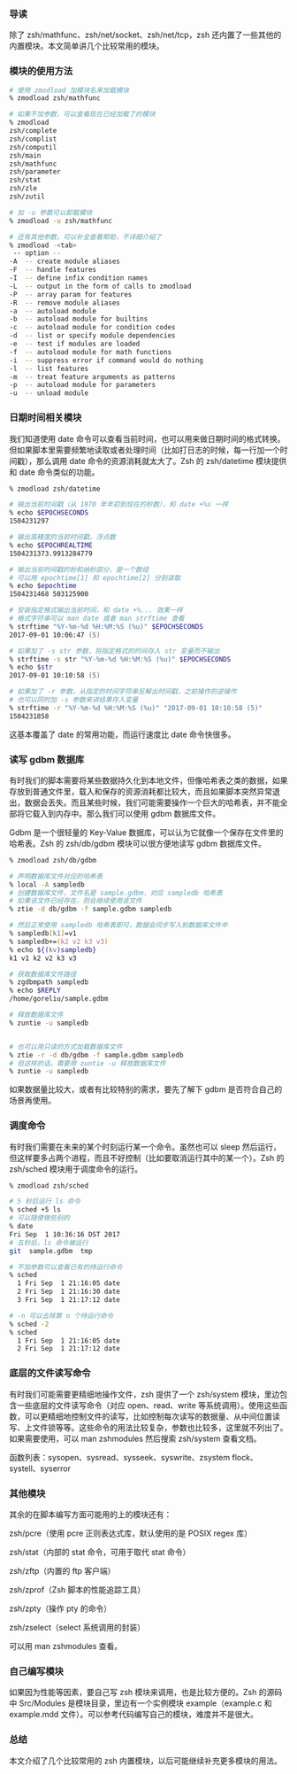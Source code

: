 ### 导读

除了 zsh/mathfunc、zsh/net/socket、zsh/net/tcp，zsh 还内置了一些其他的内置模块。本文简单讲几个比较常用的模块。

### 模块的使用方法

```zsh
# 使用 zmodload 加模块名来加载模块
% zmodload zsh/mathfunc

# 如果不加参数，可以查看现在已经加载了的模块
% zmodload
zsh/complete
zsh/complist
zsh/computil
zsh/main
zsh/mathfunc
zsh/parameter
zsh/stat
zsh/zle
zsh/zutil

# 加 -u 参数可以卸载模块
% zmodload -u zsh/mathfunc

# 还有其他参数，可以补全查看帮助，不详细介绍了
% zmodload -<tab>
 -- option --
-A  -- create module aliases
-F  -- handle features
-I  -- define infix condition names
-L  -- output in the form of calls to zmodload
-P  -- array param for features
-R  -- remove module aliases
-a  -- autoload module
-b  -- autoload module for builtins
-c  -- autoload module for condition codes
-d  -- list or specify module dependencies
-e  -- test if modules are loaded
-f  -- autoload module for math functions
-i  -- suppress error if command would do nothing
-l  -- list features
-m  -- treat feature arguments as patterns
-p  -- autoload module for parameters
-u  -- unload module
```

### 日期时间相关模块

我们知道使用 date 命令可以查看当前时间，也可以用来做日期时间的格式转换。但如果脚本里需要频繁地读取或者处理时间（比如打日志的时候，每一行加一个时间戳），那么调用 date 命令的资源消耗就太大了。Zsh 的 zsh/datetime 模块提供和 date 命令类似的功能。

```zsh
% zmodload zsh/datetime

# 输出当前时间戳（从 1970 年年初到现在的秒数），和 date +%s 一样
% echo $EPOCHSECONDS
1504231297

# 输出高精度的当前时间戳，浮点数
% echo $EPOCHREALTIME
1504231373.9913284779

# 输出当前时间戳的秒和纳秒部分，是一个数组
# 可以用 epochtime[1] 和 epochtime[2] 分别读取
% echo $epochtime
1504231468 503125900

# 安装指定格式输出当前时间，和 date +%... 效果一样
# 格式字符串可以 man date 或者 man strftime 查看
% strftime "%Y-%m-%d %H:%M:%S (%u)" $EPOCHSECONDS
2017-09-01 10:06:47 (5)

# 如果加了 -s str 参数，将指定格式的时间存入 str 变量而不输出
% strftime -s str "%Y-%m-%d %H:%M:%S (%u)" $EPOCHSECONDS
% echo $str
2017-09-01 10:10:58 (5)

# 如果加了 -r 参数，从指定的时间字符串反解出时间戳，之前操作的逆操作
# 也可以同时加 -s 参数来讲结果存入变量
% strftime -r "%Y-%m-%d %H:%M:%S (%u)" "2017-09-01 10:10:58 (5)"
1504231858
```

这基本覆盖了 date 的常用功能，而运行速度比 date 命令快很多。

### 读写 gdbm 数据库

有时我们的脚本需要将某些数据持久化到本地文件，但像哈希表之类的数据，如果存放到普通文件里，载入和保存的资源消耗都比较大，而且如果脚本突然异常退出，数据会丢失。而且某些时候，我们可能需要操作一个巨大的哈希表，并不能全部将它载入到内存中。那么我们可以使用 gdbm 数据库文件。

Gdbm 是一个很轻量的 Key-Value 数据库，可以认为它就像一个保存在文件里的哈希表。Zsh 的 zsh/db/gdbm 模块可以很方便地读写 gdbm 数据库文件。

```zsh
% zmodload zsh/db/gdbm

# 声明数据库文件对应的哈希表
% local -A sampledb
# 创建数据库文件，文件名是 sample.gdbm，对应 sampledb 哈希表
# 如果该文件已经存在，则会继续使用该文件
% ztie -d db/gdbm -f sample.gdbm sampledb

# 然后正常使用 sampledb 哈希表即可，数据会同步写入到数据库文件中
% sampledb[k1]=v1
% sampledb+=(k2 v2 k3 v3)
% echo ${(kv)sampledb}
k1 v1 k2 v2 k3 v3

# 获取数据库文件路径
% zgdbmpath sampledb
% echo $REPLY
/home/goreliu/sample.gdbm

# 释放数据库文件
% zuntie -u sampledb


# 也可以用只读的方式加载数据库文件
% ztie -r -d db/gdbm -f sample.gdbm sampledb
# 但这样的话，需要用 zuntie -u 释放数据库文件
% zuntie -u sampledb
```

如果数据量比较大，或者有比较特别的需求，要先了解下 gdbm 是否符合自己的场景再使用。

### 调度命令

有时我们需要在未来的某个时刻运行某一个命令。虽然也可以 sleep 然后运行，但这样要多占两个进程，而且不好控制（比如要取消运行其中的某一个）。Zsh 的 zsh/sched 模块用于调度命令的运行。

```zsh
% zmodload zsh/sched

# 5 秒后运行 ls 命令
% sched +5 ls
# 可以随便做些别的
% date
Fri Sep  1 10:36:16 DST 2017
# 五秒后，ls 命令被运行
git  sample.gdbm  tmp

# 不加参数可以查看已有的待运行命令
% sched
  1 Fri Sep  1 21:16:05 date
  2 Fri Sep  1 21:16:30 date
  3 Fri Sep  1 21:17:12 date

# -n 可以去除第 n 个待运行命令
% sched -2
% sched
  1 Fri Sep  1 21:16:05 date
  2 Fri Sep  1 21:17:12 date
```

### 底层的文件读写命令

有时我们可能需要更精细地操作文件，zsh 提供了一个 zsh/system 模块，里边包含一些底层的文件读写命令（对应 open、read、write 等系统调用）。使用这些函数，可以更精细地控制文件的读写，比如控制每次读写的数据量、从中间位置读写、上文件锁等等。这些命令的用法比较复杂，参数也比较多，这里就不列出了。如果需要使用，可以 man zshmodules 然后搜索 zsh/system 查看文档。

函数列表：sysopen、sysread、sysseek、syswrite、zsystem flock、systell、syserror

### 其他模块

其余的在脚本编写方面可能用的上的模块还有：

zsh/pcre（使用 pcre 正则表达式库，默认使用的是 POSIX regex 库）

zsh/stat（内部的 stat 命令，可用于取代 stat 命令）

zsh/zftp（内置的 ftp 客户端）

zsh/zprof（Zsh 脚本的性能追踪工具）

zsh/zpty（操作 pty 的命令）

zsh/zselect（select 系统调用的封装）

可以用 man zshmodules 查看。

### 自己编写模块

如果因为性能等因素，要自己写 zsh 模块来调用，也是比较方便的。Zsh 的源码中 Src/Modules 是模块目录，里边有一个实例模块 example（example.c 和 example.mdd 文件）。可以参考代码编写自己的模块，难度并不是很大。

### 总结

本文介绍了几个比较常用的 zsh 内置模块，以后可能继续补充更多模块的用法。
